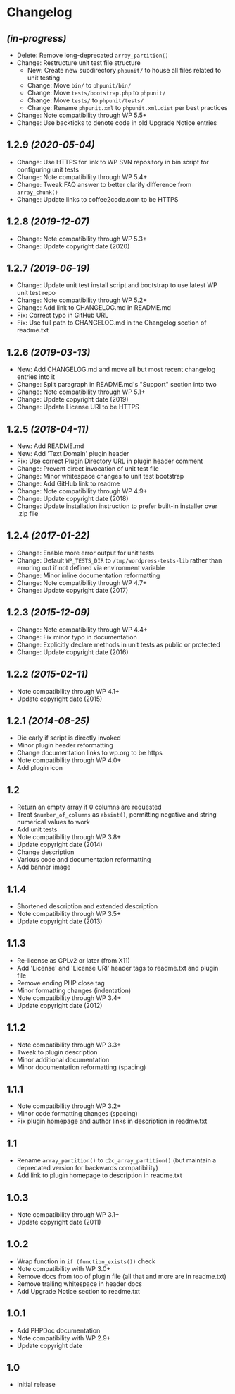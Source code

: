 # Changelog

## _(in-progress)_
* Delete: Remove long-deprecated `array_partition()`
* Change: Restructure unit test file structure
    * New: Create new subdirectory `phpunit/` to house all files related to unit testing
    * Change: Move `bin/` to `phpunit/bin/`
    * Change: Move `tests/bootstrap.php` to `phpunit/`
    * Change: Move `tests/` to `phpunit/tests/`
    * Change: Rename `phpunit.xml` to `phpunit.xml.dist` per best practices
* Change: Note compatibility through WP 5.5+
* Change: Use backticks to denote code in old Upgrade Notice entries

## 1.2.9 _(2020-05-04)_
* Change: Use HTTPS for link to WP SVN repository in bin script for configuring unit tests
* Change: Note compatibility through WP 5.4+
* Change: Tweak FAQ answer to better clarify difference from `array_chunk()`
* Change: Update links to coffee2code.com to be HTTPS

## 1.2.8 _(2019-12-07)_
* Change: Note compatibility through WP 5.3+
* Change: Update copyright date (2020)

## 1.2.7 _(2019-06-19)_
* Change: Update unit test install script and bootstrap to use latest WP unit test repo
* Change: Note compatibility through WP 5.2+
* Change: Add link to CHANGELOG.md in README.md
* Fix: Correct typo in GitHub URL
* Fix: Use full path to CHANGELOG.md in the Changelog section of readme.txt

## 1.2.6 _(2019-03-13)_
* New: Add CHANGELOG.md and move all but most recent changelog entries into it
* Change: Split paragraph in README.md's "Support" section into two
* Change: Note compatibility through WP 5.1+
* Change: Update copyright date (2019)
* Change: Update License URI to be HTTPS

## 1.2.5 _(2018-04-11)_
* New: Add README.md
* New: Add 'Text Domain' plugin header
* Fix: Use correct Plugin Directory URL in plugin header comment
* Change: Prevent direct invocation of unit test file
* Change: Minor whitespace changes to unit test bootstrap
* Change: Add GitHub link to readme
* Change: Note compatibility through WP 4.9+
* Change: Update copyright date (2018)
* Change: Update installation instruction to prefer built-in installer over .zip file

## 1.2.4 _(2017-01-22)_
* Change: Enable more error output for unit tests
* Change: Default `WP_TESTS_DIR` to `/tmp/wordpress-tests-lib` rather than erroring out if not defined via environment variable
* Change: Minor inline documentation reformatting
* Change: Note compatibility through WP 4.7+
* Change: Update copyright date (2017)

## 1.2.3 _(2015-12-09)_
* Change: Note compatibility through WP 4.4+
* Change: Fix minor typo in documentation
* Change: Explicitly declare methods in unit tests as public or protected
* Change: Update copyright date (2016)

## 1.2.2 _(2015-02-11)_
* Note compatibility through WP 4.1+
* Update copyright date (2015)

## 1.2.1 _(2014-08-25)_
* Die early if script is directly invoked
* Minor plugin header reformatting
* Change documentation links to wp.org to be https
* Note compatibility through WP 4.0+
* Add plugin icon

## 1.2
* Return an empty array if 0 columns are requested
* Treat `$number_of_columns` as `absint()`, permitting negative and string numerical values to work
* Add unit tests
* Note compatibility through WP 3.8+
* Update copyright date (2014)
* Change description
* Various code and documentation reformatting
* Add banner image

## 1.1.4
* Shortened description and extended description
* Note compatibility through WP 3.5+
* Update copyright date (2013)

## 1.1.3
* Re-license as GPLv2 or later (from X11)
* Add 'License' and 'License URI' header tags to readme.txt and plugin file
* Remove ending PHP close tag
* Minor formatting changes (indentation)
* Note compatibility through WP 3.4+
* Update copyright date (2012)

## 1.1.2
* Note compatibility through WP 3.3+
* Tweak to plugin description
* Minor additional documentation
* Minor documentation reformatting (spacing)

## 1.1.1
* Note compatibility through WP 3.2+
* Minor code formatting changes (spacing)
* Fix plugin homepage and author links in description in readme.txt

## 1.1
* Rename `array_partition()` to `c2c_array_partition()` (but maintain a deprecated version for backwards compatibility)
* Add link to plugin homepage to description in readme.txt

## 1.0.3
* Note compatibility through WP 3.1+
* Update copyright date (2011)

## 1.0.2
* Wrap function in `if (function_exists())` check
* Note compatibility with WP 3.0+
* Remove docs from top of plugin file (all that and more are in readme.txt)
* Remove trailing whitespace in header docs
* Add Upgrade Notice section to readme.txt

## 1.0.1
* Add PHPDoc documentation
* Note compatibility with WP 2.9+
* Update copyright date

## 1.0
* Initial release
